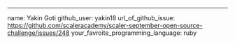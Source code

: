 ---
name: Yakin Goti
github_user: yakin18
url_of_github_issue: https://github.com/scaleracademy/scaler-september-open-source-challenge/issues/248
your_favroite_programming_language: ruby
